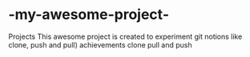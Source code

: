 # -my-awesome-project-
Projects
This awesome project is created to experiment git notions like clone, push and pull)
achievements clone pull and push